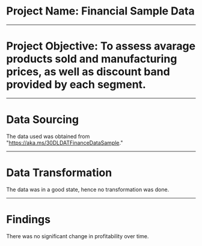 # Project Name: Financial Sample Data

----
# Project Objective: To assess avarage products sold and manufacturing prices, as well as discount band provided by each segment. 

----
# Data Sourcing
The data used was obtained from "https://aka.ms/30DLDATFinanceDataSample."

---
# Data Transformation
The data was in a good state, hence no transformation was done.

----
# Findings 
There was no significant change in profitability over time.
